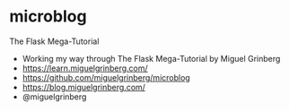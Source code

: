 # microblog
The Flask Mega-Tutorial

* Working my way through The Flask Mega-Tutorial by Miguel Grinberg
* https://learn.miguelgrinberg.com/
* https://github.com/miguelgrinberg/microblog
* https://blog.miguelgrinberg.com/
* @miguelgrinberg
